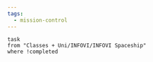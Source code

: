 ```yaml
---
tags:
  - mission-control
---
```


```dataview
task
from "Classes + Uni/INFOVI/INFOVI Spaceship"
where !completed
```

